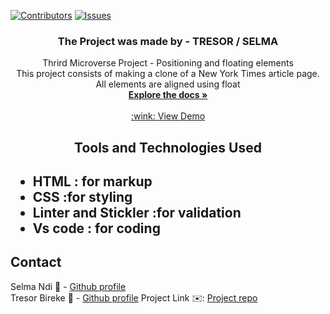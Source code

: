 [![Contributors][contributors-shield]][contributors-url]
[![Issues][issues-shield]][issues-url]
<br />
<p align="center">
 <h3 align="center">The Project was made by - TRESOR / SELMA</h3>
 <p align="center">
   Thrird Microverse Project - Positioning and floating elements </br>
  This project consists of making a clone of a New York Times article page. All elements are aligned using float
  
   <br />
   <a href="https://github.com/Datagirlcmr/New-York-Times/tree/features"><strong>Explore the docs »</strong></a>
   <br />
   <br />
   <a href="https://rawcdn.githack.com/Datagirlcmr/New-York-Times/6000dab3eb72ff96bb45985cb2c5af230e60ba2d/index.html"> :wink: View Demo </a> 
 </p>
</p>
<h2 align="center">Tools and Technologies Used<h2>
 <ul>
  <li>HTML : for markup</li>
  <li>CSS :for styling</li>
  <li>Linter and Stickler :for validation</li>
  <li>Vs code : for coding</li>
 </ul>
<!-- TABLE OF CONTENTS -->

## Contact
Selma Ndi :woman: - [Github profile](https://github.com/Datagirlcmr)
<br>
Tresor Bireke :man: - [Github profile](https://github.com/Tresor11)
Project Link :envelope:: [Project repo](https://github.com/Tresor11/mint-signup/tree/features)
<!-- ACKNOWLEDGEMENTS -->

<!-- MARKDOWN LINKS & IMAGES -->
<!-- https://www.markdownguide.org/basic-syntax/#reference-style-links -->
[contributors-shield]: https://img.shields.io/github/contributors/othneildrew/Best-README-Template.svg?style=flat-square
[contributors-url]: https://github.com/Datagirlcmr/New-York-Times/graphs/contributors
[issues-shield]: https://img.shields.io/github/issues/othneildrew/Best-README-Template.svg?style=flat-square
[issues-url]: https://github.com/Datagirlcmr/New-York-Times/issues

